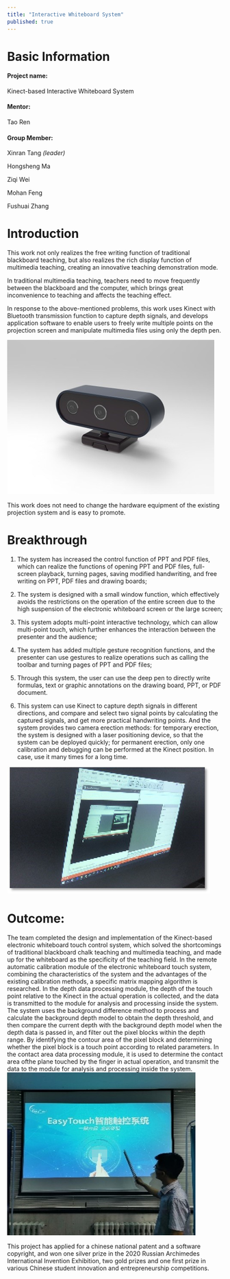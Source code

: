 ```yaml
---
title: "Interactive Whiteboard System"
published: true
---
```



# Basic Information

#### Project name: 
Kinect-based Interactive Whiteboard System

#### Mentor:
Tao Ren

#### Group Member:
Xinran Tang *(leader)*

Hongsheng Ma

Ziqi Wei

Mohan Feng

Fushuai Zhang

# Introduction

This work not only realizes the free writing function of traditional blackboard teaching, but also realizes the rich display function of multimedia teaching, creating an innovative teaching demonstration mode. 

In traditional multimedia teaching, teachers need to move frequently between the blackboard and the computer, which brings great inconvenience to teaching and affects the teaching effect. 

In response to the above-mentioned problems, this work uses Kinect with Bluetooth transmission function to capture depth signals, and develops application software to enable users to freely write multiple points on the projection screen and manipulate multimedia files using only the depth pen. 

![](/assets/kinect1.jpg)

This work does not need to change the hardware equipment of the existing projection system and is easy to promote.

# Breakthrough

1. The system has increased the control function of PPT and PDF files, which can realize the functions of opening PPT and PDF files, full-screen playback, turning pages, saving modified handwriting, and free writing on PPT, PDF files and drawing boards;
   
2. The system is designed with a small window function, which effectively avoids the restrictions on the operation of the entire screen due to the high suspension of the electronic whiteboard screen or the large screen;
   
3. This system adopts multi-point interactive technology, which can allow multi-point touch, which further enhances the interaction between the presenter and the audience;
   
4. The system has added multiple gesture recognition functions, and the presenter can use gestures to realize operations such as calling the toolbar and turning pages of PPT and PDF files;
   
5. Through this system, the user can use the deep pen to directly write formulas, text or graphic annotations on the drawing board, PPT, or PDF document.
   
6. This system can use Kinect to capture depth signals in different directions, and compare and select two signal points by calculating the captured signals, and get more practical handwriting points. And the system provides two camera erection methods: for temporary erection, the system is designed with a laser positioning device, so that the system can be deployed quickly; for permanent erection, only one calibration and debugging can be performed at the Kinect position. In case, use it many times for a long time.

![](/assets/kinect2.jpg)

# Outcome:

The team completed the design and implementation of the Kinect-based electronic whiteboard touch control system, which solved the shortcomings of traditional blackboard chalk teaching and multimedia teaching, and made up for the whiteboard as the specificity of the teaching field. In the remote automatic calibration module of the electronic whiteboard touch system, combining the characteristics of the system and the advantages of the existing calibration methods, a specific matrix mapping algorithm is researched. In the depth data processing module, the depth of the touch point relative to the Kinect in the actual operation is collected, and the data is transmitted to the module for analysis and processing inside the system. The system uses the background difference method to process and calculate the background depth model to obtain the depth threshold, and then compare the current depth with the background depth model when the depth data is passed in, and filter out the pixel blocks within the depth range. By identifying the contour area of ​​the pixel block and determining whether the pixel block is a touch point according to related parameters. In the contact area data processing module, it is used to determine the contact area of ​​the plane touched by the finger in actual operation, and transmit the data to the module for analysis and processing inside the system.
![](/assets/6.png)

This project has applied for a chinese national patent and a software copyright, and won one silver prize in the 2020 Russian Archimedes International Invention Exhibition, two gold prizes and one first prize in various Chinese student innovation and entrepreneurship competitions.

